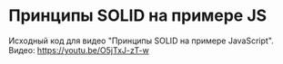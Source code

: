 # Принципы SOLID на примере JS

Исходный код для видео "Принципы SOLID на примере JavaScript". Видео: https://youtu.be/O5jTxJ-zT-w
